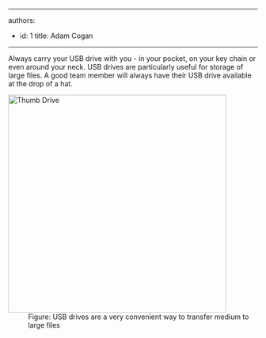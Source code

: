 

---
authors:
  - id: 1
    title: Adam Cogan
---




<span class='intro'> <p>​Always carry your USB drive with you - in your pocket, on your key chain or even around your neck. USB drives are particularly useful for storage of large files. A good team member will always have their USB drive available at the drop of a hat.​</p> </span>

<dl class="image"><dt><img alt="Thumb Drive" src="/Management/Rules-to-Better-Software-Consultants-Working-in-a-Team/PublishingImages/USB.jpg" style="width&#58;440px;" /></dt>
<dd>Figure&#58; USB drives are a very convenient way to transfer medium to large files</dd></dl>



